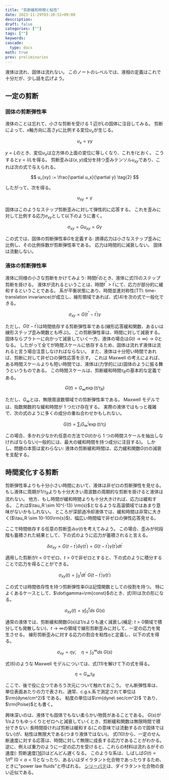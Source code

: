 ```yaml
---
title: "剪断緩和時間と粘性"
date: 2023-11-29T03:20:51+09:00
description:
draft: false
categories: [""]
tags: [""]
keywords:
cascade:
  type: docs
math: true
prev: preliminaries
---
```


液体は流れ、固体は流れない。
このノートのレベルでは、液相の定義はこれで十分だが、少し話を広げよう。

## 一定の剪断

### 固体の剪断弾性率

液体のことは忘れて、小さな剪断を受ける 1 辺が$L$の固体に注目してみる。
剪断によって、$x$軸方向に高さ$y$に比例する変位$u_x$が生じる。

$$
u_x = \gamma y \tag{1}
$$

$y=L$のとき、変位$u_x$は立方体の上面の変位に等しくなり、これを$l$とおく。
こうすると$\gamma = l/L$を得る。
剪断歪みは$(x, y)$成分を持つ歪みテンソル$u_{xy}$であり、これは次の式で与えられる。

$$
u_{xy} := \frac{\partial u_x}{\partial y} \tag{2}
$$

したがって、次を得る。

$$
u_{xy} = \gamma \tag{3}
$$

固体はこのようなステップ剪断歪みに対して弾性的に応答する。
これを歪みに対して比例する応力$\sigma_{xy}$として以下のように書く。

$$
\sigma_{xy} = Gu_{xy} = G\gamma \tag{4}
$$

この式では、固体の剪断弾性率$G$を定義する:
誘導応力は小さなステップ歪みに比例し、その比例係数が剪断弾性率である。
応力は時間的に減衰しない。
固体は流動しない。

### 液体の剪断弾性率

液体に同様の小さな剪断をかけてみよう:
時間$t^\prime$のとき、液体に式(1)のステップ剪断を掛ける。
液体が流れるということは、時間$t^{\prime\prime} > t^\prime$にて、応力が部分的に緩和するということである。
系が平衡状態にあり、時間並進対称性(TTI: time-translation invariance)が成立し、線形領域であれば、式(4)を次の式で一般化できる。

$$
\sigma_{xy}=G(t^{\prime\prime}-t^\prime)\gamma \tag{5}
$$

ただし、$G(t-t^\prime)$は時間依存する剪断弾性率である(線形応答緩和関数、あるいは線形ステップ歪み関数とも呼ぶ)。
この剪断弾性率は、時間に対して減衰する。
固体ならプラトーに向かって減衰していく一方、液体の場合は$G(t\to\infty)\to0$となる。
したがって全てが時間スケールに依存するため、固体は流れず液体は流れると言う場合注意しなければならない。
また、液体は十分短い時間であれば、剪断に対して非ゼロの弾性応答を示す。
これは Maxwell の考えによれば、ある時間スケールよりも短い時間では、液体は(力学的には)固体のように振る舞うというものである。
この時間スケールは、剪断緩和時間$\tau_{R}$の基本的な定義である。

$$
G(t)=G_{\infty}\exp(t/\tau_{R}) \tag{6}
$$

ただし、$G_{\infty}$とは、無限周波数領域での剪断弾性率である。
Maxwell モデルでは、指数関数的な緩和時間が 1 つだけ存在する。
実際の液体ではもっと複雑で、次の式のように多くの成分の重ね合わせかもしれない。

$$
G(t)= \sum_{i}G^i_{\infty}\exp(t/\tau_{i}) \tag{7}
$$

この場合、多かれ少なかれ任意の方法で$G(t)$から 1 つの時間スケールを抽出しなければならない(一般的には、最大の緩和時間を持つ成分に注目する)。
しかし、問題の本質は変わらない:
液体の剪断緩和時間は、応力緩和関数$G(t)$の減衰を支配する。

## 時間変化する剪断

剪断弾性率よりも十分小さい時間において、液体は非ゼロの剪断弾性を見せる。
もし液体に周期が$1/\tau_R$よりも十分大きい周波数の周期的な剪断を掛けると液体は流れない。
他方、もし時間が緩和時間よりも十分大きければ、応力は緩和する。
これは$\tau_R \sim 10^{-13} \rm{s}$となるような高温領域ではあまり意味がないかもしれない。
ところが深部過冷却液体では、緩和時間は非常に大きく($\tau_R \sim 10-100\rm{s}$)、幅広い時間幅で非ゼロの弾性応答見せる。

ここで時間依存する任意の剪断歪み$\gamma (t)$を考えてみよう。
この場合、歪みが何段階も蓄積された結果として、下の式のように応力が蓄積されると言える。

$$
\delta\sigma_{xy}=G(t-t^{\prime})\delta\gamma(t^\prime)=G(t-t^{\prime})\dot\gamma(t^\prime)dt^{\prime} \tag{8}
$$

適用した剪断が$t<0$でゼロ、$t>0$で非ゼロとすると、下の式のように積分することで応力を得ることができる。

$$
\sigma_{xy}(t)=\int_0^tdt^\prime\ G(t-t^\prime)\dot\gamma(t^\prime) \tag{9}
$$

この式では時間依存性を持つ剪断弾性率$G$は記憶関数としての役割を持つ。
特によくあるケースとして、$\dot\gamma=\rm{const}$のとき、式(9)は次の形になる。

$$
\sigma_{xy}(t)=\dot\gamma\int_0^tds\ G(s) \tag{10}
$$

通常の液体では、剪断緩和関数$G(s)$は$1/s$よりも速く減衰し(補足: $t > 0$領域で積分しても発散しない)、$t\to\infty$の領域で線形剪断歪みに対して、一定の応力を発生させる。
線形剪断歪みに対する応力の割合を粘性$\eta$と定義し、以下の式を得る。

$$
\sigma_{xy}=\eta\dot\gamma,\quad\eta=\int_0^\infty ds\ G(s) \tag{11}
$$

式(6)のような Maxwell モデルについては、式(11)を解けて下の式を得る。

$$
\eta=G_\infty\tau_R\tag{12}
$$

ここで、後で役に立つであろう次元について触れておこう。
せん断弾性率は、単位表面あたりの力で表され、通常、c.g.s.系で測定されて単位は $\rm{dyne/cm^2}$ である。
粘度の単位は$\rm{dyne\ sec/cm^2}$ であり、$\rm{Poise}$とも書く。

興味深いのは、液体でも固体でもない柔らかい物質があることである。
$G(s)$が$1/s$よりもゆっくりとゼロへと減衰していくとき、剪断緩和関数は無限時間で積分できない:
長時間掛ければ剪断は緩和する(この意味では流動するので固体ではない)が、粘性は無限大である(つまり液体ではない)。
式(10)から、一定のせん断速度に対する応答は、時間に対して無限に成長する応力であることがわかる。
逆に、例えば重力のように一定の応力を受けると、これらの材料は流れるがその速度(: 剪断速度\[[16](https://ar5iv.labs.arxiv.org/html/0903.4264#bib.bib16)\])はどんどん遅くなる。
このような系は、しばしば$G(t) \propto 1/ t^\alpha\ (0 < \alpha < 1)$となったり、あるいはダイラタント化合物であったりするため、ときに"power law fluids"と呼ばれる。
[シリーパテ](https://ja.wikipedia.org/wiki/%E3%82%B7%E3%83%AA%E3%83%BC%E3%83%91%E3%83%86%E3%82%A3%E3%83%BC)は、ダイラタント化合物の良い近似である。
